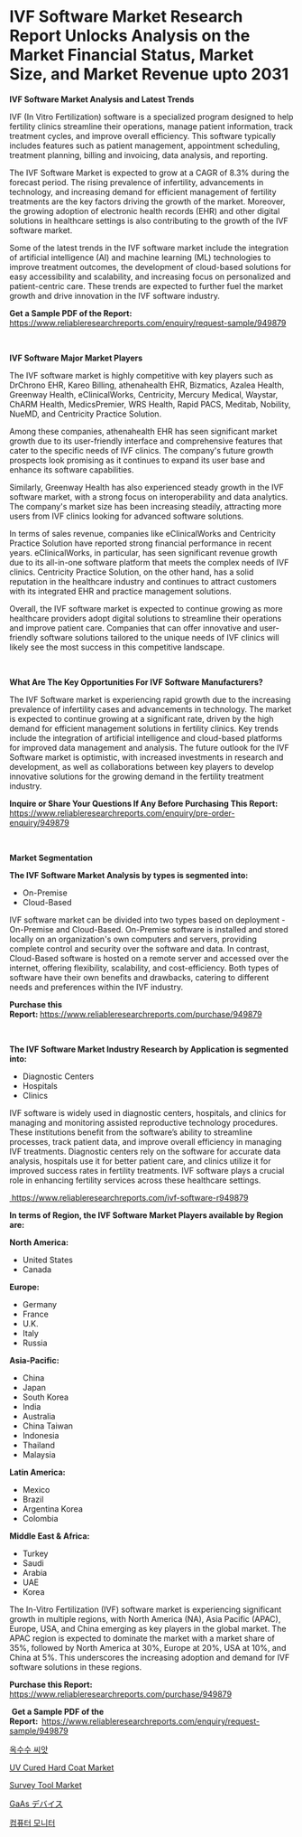 <p><h1>IVF Software Market Research Report Unlocks Analysis on the Market Financial Status, Market Size, and Market Revenue upto 2031</h1></p><p><strong>IVF Software Market Analysis and Latest Trends</strong></p>
<p><p>IVF (In Vitro Fertilization) software is a specialized program designed to help fertility clinics streamline their operations, manage patient information, track treatment cycles, and improve overall efficiency. This software typically includes features such as patient management, appointment scheduling, treatment planning, billing and invoicing, data analysis, and reporting.</p><p>The IVF Software Market is expected to grow at a CAGR of 8.3% during the forecast period. The rising prevalence of infertility, advancements in technology, and increasing demand for efficient management of fertility treatments are the key factors driving the growth of the market. Moreover, the growing adoption of electronic health records (EHR) and other digital solutions in healthcare settings is also contributing to the growth of the IVF software market.</p><p>Some of the latest trends in the IVF software market include the integration of artificial intelligence (AI) and machine learning (ML) technologies to improve treatment outcomes, the development of cloud-based solutions for easy accessibility and scalability, and increasing focus on personalized and patient-centric care. These trends are expected to further fuel the market growth and drive innovation in the IVF software industry.</p></p>
<p><strong>Get a Sample PDF of the Report:&nbsp;</strong> <a href="https://www.reliableresearchreports.com/enquiry/request-sample/949879">https://www.reliableresearchreports.com/enquiry/request-sample/949879</a></p>
<p>&nbsp;</p>
<p><strong>IVF Software Major Market Players</strong></p>
<p><p>The IVF software market is highly competitive with key players such as DrChrono EHR, Kareo Billing, athenahealth EHR, Bizmatics, Azalea Health, Greenway Health, eClinicalWorks, Centricity, Mercury Medical, Waystar, ChARM Health, MedicsPremier, WRS Health, Rapid PACS, Meditab, Nobility, NueMD, and Centricity Practice Solution.</p><p>Among these companies, athenahealth EHR has seen significant market growth due to its user-friendly interface and comprehensive features that cater to the specific needs of IVF clinics. The company's future growth prospects look promising as it continues to expand its user base and enhance its software capabilities.</p><p>Similarly, Greenway Health has also experienced steady growth in the IVF software market, with a strong focus on interoperability and data analytics. The company's market size has been increasing steadily, attracting more users from IVF clinics looking for advanced software solutions.</p><p>In terms of sales revenue, companies like eClinicalWorks and Centricity Practice Solution have reported strong financial performance in recent years. eClinicalWorks, in particular, has seen significant revenue growth due to its all-in-one software platform that meets the complex needs of IVF clinics. Centricity Practice Solution, on the other hand, has a solid reputation in the healthcare industry and continues to attract customers with its integrated EHR and practice management solutions.</p><p>Overall, the IVF software market is expected to continue growing as more healthcare providers adopt digital solutions to streamline their operations and improve patient care. Companies that can offer innovative and user-friendly software solutions tailored to the unique needs of IVF clinics will likely see the most success in this competitive landscape.</p></p>
<p>&nbsp;</p>
<p><strong>What Are The Key Opportunities For IVF Software Manufacturers?</strong></p>
<p><p>The IVF Software market is experiencing rapid growth due to the increasing prevalence of infertility cases and advancements in technology. The market is expected to continue growing at a significant rate, driven by the high demand for efficient management solutions in fertility clinics. Key trends include the integration of artificial intelligence and cloud-based platforms for improved data management and analysis. The future outlook for the IVF Software market is optimistic, with increased investments in research and development, as well as collaborations between key players to develop innovative solutions for the growing demand in the fertility treatment industry.</p></p>
<p><strong>Inquire or Share Your Questions If Any Before Purchasing This Report:</strong> <a href="https://www.reliableresearchreports.com/enquiry/pre-order-enquiry/949879">https://www.reliableresearchreports.com/enquiry/pre-order-enquiry/949879</a></p>
<p>&nbsp;</p>
<p><strong>Market Segmentation</strong></p>
<p><strong>The IVF Software Market Analysis by types is segmented into:</strong></p>
<p><ul><li>On-Premise</li><li>Cloud-Based</li></ul></p>
<p><p>IVF software market can be divided into two types based on deployment - On-Premise and Cloud-Based. On-Premise software is installed and stored locally on an organization's own computers and servers, providing complete control and security over the software and data. In contrast, Cloud-Based software is hosted on a remote server and accessed over the internet, offering flexibility, scalability, and cost-efficiency. Both types of software have their own benefits and drawbacks, catering to different needs and preferences within the IVF industry.</p></p>
<p><strong>Purchase this Report:&nbsp;</strong><a href="https://www.reliableresearchreports.com/purchase/949879">https://www.reliableresearchreports.com/purchase/949879</a></p>
<p>&nbsp;</p>
<p><strong>The IVF Software Market Industry Research by Application is segmented into:</strong></p>
<p><ul><li>Diagnostic Centers</li><li>Hospitals</li><li>Clinics</li></ul></p>
<p><p>IVF software is widely used in diagnostic centers, hospitals, and clinics for managing and monitoring assisted reproductive technology procedures. These institutions benefit from the software’s ability to streamline processes, track patient data, and improve overall efficiency in managing IVF treatments. Diagnostic centers rely on the software for accurate data analysis, hospitals use it for better patient care, and clinics utilize it for improved success rates in fertility treatments. IVF software plays a crucial role in enhancing fertility services across these healthcare settings.</p></p>
<p><a href="https://www.reliableresearchreports.com/ivf-software-r949879">&nbsp;https://www.reliableresearchreports.com/ivf-software-r949879</a></p>
<p><strong>In terms of Region, the IVF Software Market Players available by Region are:</strong></p>
<p>
    <p> <strong> North America: </strong>
        <ul>
            <li>United States</li>
            <li>Canada</li>
        </ul>
        </p> 
    <p> <strong> Europe: </strong>
        <ul>
            <li>Germany</li>
            <li>France</li>
            <li>U.K.</li>
            <li>Italy</li>
            <li>Russia</li>
        </ul>
        </p> 
    <p> <strong> Asia-Pacific: </strong>
        <ul>
            <li>China</li>
            <li>Japan</li>
            <li>South Korea</li>
            <li>India</li>
            <li>Australia</li>
            <li>China Taiwan</li>
            <li>Indonesia</li>
            <li>Thailand</li>
            <li>Malaysia</li>
        </ul>
        </p> 
    <p> <strong> Latin America: </strong>
        <ul>
            <li>Mexico</li>
            <li>Brazil</li>
            <li>Argentina Korea</li>
            <li>Colombia</li>
        </ul>
        </p> 
    <p> <strong> Middle East & Africa: </strong>
        <ul>
            <li>Turkey</li>
            <li>Saudi</li>
            <li>Arabia</li>
            <li>UAE</li>
            <li>Korea</li>
        </ul>
    </p>
    </p>
<p><p>The In-Vitro Fertilization (IVF) software market is experiencing significant growth in multiple regions, with North America (NA), Asia Pacific (APAC), Europe, USA, and China emerging as key players in the global market. The APAC region is expected to dominate the market with a market share of 35%, followed by North America at 30%, Europe at 20%, USA at 10%, and China at 5%. This underscores the increasing adoption and demand for IVF software solutions in these regions.</p></p>
<p><strong>Purchase this Report: </strong><a href="https://www.reliableresearchreports.com/purchase/949879">https://www.reliableresearchreports.com/purchase/949879</a></p>
<p>&nbsp;<strong>Get a Sample PDF of the Report:&nbsp;&nbsp;</strong><a href="https://www.reliableresearchreports.com/enquiry/request-sample/949879">https://www.reliableresearchreports.com/enquiry/request-sample/949879</a></p>
<p><strong></strong></p>
<p><p><a href="https://medium.com/@juddmetz/%EC%98%A5%EC%88%98%EC%88%98-%EC%94%A8%EC%95%97-%EC%8B%9C%EC%9E%A5-2031%EB%85%84%EA%B9%8C%EC%A7%80%EC%9D%98-%ED%8A%B8%EB%A0%8C%EB%93%9C-%EC%98%88%EC%B8%A1-%EB%B0%8F-%EA%B2%BD%EC%9F%81-%EB%B6%84%EC%84%9D-920f3ac95523?postPublishedType=initial">옥수수 씨앗</a></p><p><a href="https://issuu.com/reportprime-2/docs/uv-cured-hard-coat-market-size-2030.pptx">UV Cured Hard Coat Market</a></p><p><a href="https://github.com/RichRobinson5/Market-Research-Report-List-4/blob/main/survey-tool-market.md">Survey Tool Market</a></p><p><a href="https://github.com/oqoeusbvpadwjs08/Market-Research-Report-List-2/blob/main/168954052986.md">GaAs デバイス</a></p><p><a href="https://medium.com/@jonatanjast1928/%EC%BB%B4%ED%93%A8%ED%84%B0-%EB%AA%A8%EB%8B%88%ED%84%B0-%EC%8B%9C%EC%9E%A5%EC%9D%80-%EC%8B%9C%EC%9E%A5-%EC%A0%90%EC%9C%A0%EC%9C%A8-%ED%81%AC%EA%B8%B0-%EB%B0%8F-2031%EB%85%84%EA%B9%8C%EC%A7%80%EC%9D%98-%EC%98%88%EC%83%81-%EC%98%88%EC%B8%A1%EC%97%90-%EC%B4%88%EC%A0%90%EC%9D%84-%EB%A7%9E%EC%B6%A5%EB%8B%88%EB%8B%A4-f56792d14629">컴퓨터 모니터</a></p></p>